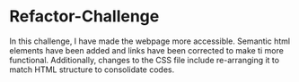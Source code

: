 # Refactor-Challenge
In this challenge, I have made the webpage more accessible. Semantic html elements have been added and links have been corrected to make ti more functional. Additionally, changes to the CSS file include re-arranging it to match HTML structure to consolidate codes. 